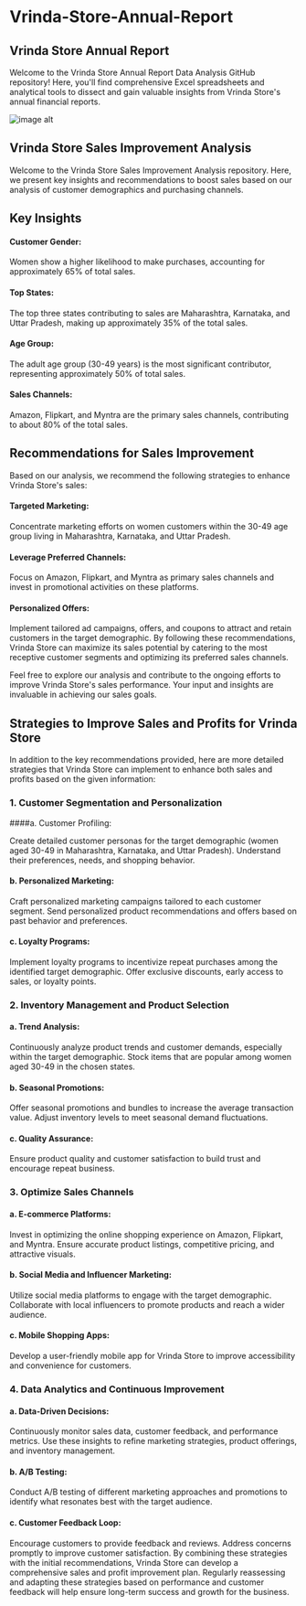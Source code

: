 # Vrinda-Store-Annual-Report
## Vrinda Store Annual Report
Welcome to the Vrinda Store Annual Report Data Analysis GitHub repository! Here, you'll find comprehensive Excel spreadsheets and analytical tools to dissect and gain valuable insights from Vrinda Store's annual financial reports.

![image alt](https://github.com/Fayyaskp07/Vrinda-Store-Annual-report/blob/b5af5b0f208699d201fb5c8ccabe2a90e59e4039/Screenshot%202024-09-06%20223432.png)
## Vrinda Store Sales Improvement Analysis
Welcome to the Vrinda Store Sales Improvement Analysis repository. Here, we present key insights and recommendations to boost sales based on our analysis of customer demographics and purchasing channels.

## Key Insights
#### Customer Gender:

Women show a higher likelihood to make purchases, accounting for approximately 65% of total sales.
#### Top States:

The top three states contributing to sales are Maharashtra, Karnataka, and Uttar Pradesh, making up approximately 35% of the total sales.
#### Age Group:

The adult age group (30-49 years) is the most significant contributor, representing approximately 50% of total sales.
#### Sales Channels:

Amazon, Flipkart, and Myntra are the primary sales channels, contributing to about 80% of the total sales.
## Recommendations for Sales Improvement
Based on our analysis, we recommend the following strategies to enhance Vrinda Store's sales:

#### Targeted Marketing:

Concentrate marketing efforts on women customers within the 30-49 age group living in Maharashtra, Karnataka, and Uttar Pradesh.
#### Leverage Preferred Channels:

Focus on Amazon, Flipkart, and Myntra as primary sales channels and invest in promotional activities on these platforms.
#### Personalized Offers:

Implement tailored ad campaigns, offers, and coupons to attract and retain customers in the target demographic.
By following these recommendations, Vrinda Store can maximize its sales potential by catering to the most receptive customer segments and optimizing its preferred sales channels.

Feel free to explore our analysis and contribute to the ongoing efforts to improve Vrinda Store's sales performance. Your input and insights are invaluable in achieving our sales goals.

## Strategies to Improve Sales and Profits for Vrinda Store
In addition to the key recommendations provided, here are more detailed strategies that Vrinda Store can implement to enhance both sales and profits based on the given information:

### 1. Customer Segmentation and Personalization
####a. Customer Profiling:

Create detailed customer personas for the target demographic (women aged 30-49 in Maharashtra, Karnataka, and Uttar Pradesh).
Understand their preferences, needs, and shopping behavior.
#### b. Personalized Marketing:

Craft personalized marketing campaigns tailored to each customer segment.
Send personalized product recommendations and offers based on past behavior and preferences.
#### c. Loyalty Programs:

Implement loyalty programs to incentivize repeat purchases among the identified target demographic.
Offer exclusive discounts, early access to sales, or loyalty points.
### 2. Inventory Management and Product Selection
#### a. Trend Analysis:

Continuously analyze product trends and customer demands, especially within the target demographic.
Stock items that are popular among women aged 30-49 in the chosen states.
#### b. Seasonal Promotions:

Offer seasonal promotions and bundles to increase the average transaction value.
Adjust inventory levels to meet seasonal demand fluctuations.
#### c. Quality Assurance:

Ensure product quality and customer satisfaction to build trust and encourage repeat business.
### 3. Optimize Sales Channels
#### a. E-commerce Platforms:

Invest in optimizing the online shopping experience on Amazon, Flipkart, and Myntra.
Ensure accurate product listings, competitive pricing, and attractive visuals.
#### b. Social Media and Influencer Marketing:

Utilize social media platforms to engage with the target demographic.
Collaborate with local influencers to promote products and reach a wider audience.
#### c. Mobile Shopping Apps:

Develop a user-friendly mobile app for Vrinda Store to improve accessibility and convenience for customers.
### 4. Data Analytics and Continuous Improvement
#### a. Data-Driven Decisions:

Continuously monitor sales data, customer feedback, and performance metrics.
Use these insights to refine marketing strategies, product offerings, and inventory management.
#### b. A/B Testing:

Conduct A/B testing of different marketing approaches and promotions to identify what resonates best with the target audience.
#### c. Customer Feedback Loop:

Encourage customers to provide feedback and reviews.
Address concerns promptly to improve customer satisfaction.
By combining these strategies with the initial recommendations, Vrinda Store can develop a comprehensive sales and profit improvement plan. Regularly reassessing and adapting these strategies based on performance and customer feedback will help ensure long-term success and growth for the business.
